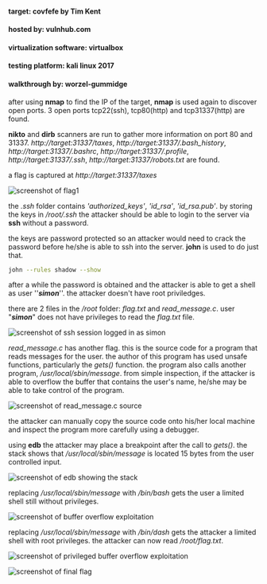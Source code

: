 #### target:			covfefe by Tim Kent

#### hosted by:			vulnhub.com

#### virtualization software: 	virtualbox

#### testing platform:		kali linux 2017

#### walkthrough by:		worzel-gummidge

after using **nmap** to find the IP of the target, **nmap** is used again to discover open ports. 3 open ports tcp22(ssh), tcp80(http) and tcp31337(http) are found.

**nikto** and **dirb** scanners are run to gather more information on port 80 and 31337. *http://target:31337/taxes*, *http://target:31337/.bash_history*, *http://target:31337/.bashrc*, *http://target:31337/.profile*, *http://target:31337/.ssh*, *http://target:31337/robots.txt* are found.

a flag is captured at *http://target:31337/taxes*

![screenshot of flag1](assets/1.png "flag1")

the *.ssh* folder contains *'authorized_keys'*, *'id_rsa'*, *'id_rsa.pub'*. by storing the keys in */root/.ssh* the attacker should be able to login to the server via **ssh** without a password.

the keys are password protected so an attacker would need to crack the password before he/she is able to ssh into the server. **john** is used to do just that.

```bash
john --rules shadow --show
```



after a while the password is obtained and the attacker is able to get a shell as user ''***simon***''. the attacker doesn't have root priviledges.

there are 2 files in the */root* folder: *flag.txt* and *read_message.c*. user "***simon***" does not have privileges to read the *flag.txt* file.

![screenshot of ssh session logged in as simon](assets/2.png "ssh seesion; user: simon")



*read_message.c* has another flag. this is the source code for a program that reads messages for the user. the author of this program has used unsafe functions, particularly the *gets()* function. the program also calls another program, */usr/local/sbin/message*. from simple inspection, if the attacker is able to overflow the buffer that contains the user's name, he/she may be able to take control of the program.

![screenshot of read_message.c source](assets/3.png "read_message.c")



the attacker can manually copy the source code onto his/her local machine and inspect the program more carefully using a debugger.

using **edb** the attacker may place a breakpoint after the call to *gets()*. the stack shows that */usr/local/sbin/message* is located 15 bytes from the user controlled input.

![screenshot of edb showing the stack](assets/4.png "read_messages in edb")



replacing */usr/local/sbin/message* with */bin/bash* gets the user a limited shell still without privileges.

![screenshot of buffer overflow exploitation](assets/5.png "buffer overflow")



replacing */usr/local/sbin/message* with */bin/dash* gets the attacker a limited shell with root privileges. the attacker can now read */root/flag.txt*.

![screenshot of privileged buffer overflow exploitation](assets/6.png "privileged buffer overflow")



![screenshot of final flag](assets/7.png "flag3")

